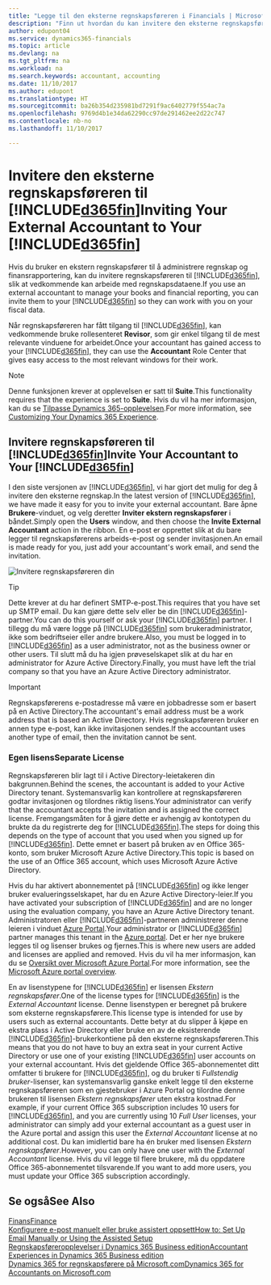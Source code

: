 ```yaml
---
title: "Legge til den eksterne regnskapsføreren i Financials | Microsoft-dokumentasjon"
description: "Finn ut hvordan du kan invitere den eksterne regnskapsføreren til Dynamics 365 Business edition."
author: edupont04
ms.service: dynamics365-financials
ms.topic: article
ms.devlang: na
ms.tgt_pltfrm: na
ms.workload: na
ms.search.keywords: accountant, accounting
ms.date: 11/10/2017
ms.author: edupont
ms.translationtype: HT
ms.sourcegitcommit: ba26b354d235981bd7291f9ac6402779f554ac7a
ms.openlocfilehash: 9769d4b1e34da62290cc97de291462ee2d22c747
ms.contentlocale: nb-no
ms.lasthandoff: 11/10/2017

---
```

# <a name="inviting-your-external-accountant-to-your-included365finincludesd365finmdmd"></a><span data-ttu-id="abf60-103">Invitere den eksterne regnskapsføreren til [!INCLUDE[d365fin](includes/d365fin_md.md)]</span><span class="sxs-lookup"><span data-stu-id="abf60-103">Inviting Your External Accountant to Your [!INCLUDE[d365fin](includes/d365fin_md.md)]</span></span>
<span data-ttu-id="abf60-104">Hvis du bruker en ekstern regnskapsfører til å administrere regnskap og finansrapportering, kan du invitere regnskapsføreren til [!INCLUDE[d365fin](includes/d365fin_md.md)], slik at vedkommende kan arbeide med regnskapsdataene.</span><span class="sxs-lookup"><span data-stu-id="abf60-104">If you use an external accountant to manage your books and financial reporting, you can invite them to your [!INCLUDE[d365fin](includes/d365fin_md.md)] so they can work with you on your fiscal data.</span></span>

<span data-ttu-id="abf60-105">Når regnskapsføreren har fått tilgang til [!INCLUDE[d365fin](includes/d365fin_md.md)], kan vedkommende bruke rollesenteret **Revisor**, som gir enkel tilgang til de mest relevante vinduene for arbeidet.</span><span class="sxs-lookup"><span data-stu-id="abf60-105">Once your accountant has gained access to your [!INCLUDE[d365fin](includes/d365fin_md.md)], they can use the **Accountant** Role Center that gives easy access to the most relevant windows for their work.</span></span>  

> [!NOTE]  
>  <span data-ttu-id="abf60-106">Denne funksjonen krever at opplevelsen er satt til **Suite**.</span><span class="sxs-lookup"><span data-stu-id="abf60-106">This functionality requires that the experience is set to **Suite**.</span></span> <span data-ttu-id="abf60-107">Hvis du vil ha mer informasjon, kan du se [Tilpasse Dynamics 365-opplevelsen](ui-experiences.md).</span><span class="sxs-lookup"><span data-stu-id="abf60-107">For more information, see [Customizing Your Dynamics 365 Experience](ui-experiences.md).</span></span>  

## <a name="invite-your-accountant-to-your-included365finincludesd365finmdmd"></a><span data-ttu-id="abf60-108">Invitere regnskapsføreren til [!INCLUDE[d365fin](includes/d365fin_md.md)]</span><span class="sxs-lookup"><span data-stu-id="abf60-108">Invite Your Accountant to Your [!INCLUDE[d365fin](includes/d365fin_md.md)]</span></span>
<span data-ttu-id="abf60-109">I den siste versjonen av [!INCLUDE[d365fin](includes/d365fin_md.md)], vi har gjort det mulig for deg å invitere den eksterne regnskap.</span><span class="sxs-lookup"><span data-stu-id="abf60-109">In the latest version of [!INCLUDE[d365fin](includes/d365fin_md.md)], we have made it easy for you to invite your external accountant.</span></span> <span data-ttu-id="abf60-110">Bare åpne **Brukere**-vinduet, og velg deretter **Inviter ekstern regnskapsfører** i båndet.</span><span class="sxs-lookup"><span data-stu-id="abf60-110">Simply open the **Users** window, and then choose the **Invite External Accountant** action in the ribbon.</span></span> <span data-ttu-id="abf60-111">En e-post er opprettet slik at du bare legger til regnskapsførerens arbeids-e-post og sender invitasjonen.</span><span class="sxs-lookup"><span data-stu-id="abf60-111">An email is made ready for you, just add your accountant's work email, and send the invitation.</span></span>  

![Invitere regnskapsføreren din](./media/finance-invite-accountant/invite-accountant.png)

> [!TIP]  
>  <span data-ttu-id="abf60-113">Dette krever at du har definert SMTP-e-post.</span><span class="sxs-lookup"><span data-stu-id="abf60-113">This requires that you have set up SMTP email.</span></span> <span data-ttu-id="abf60-114">Du kan gjøre dette selv eller be din [!INCLUDE[d365fin](includes/d365fin_md.md)]-partner.</span><span class="sxs-lookup"><span data-stu-id="abf60-114">You can do this yourself or ask your [!INCLUDE[d365fin](includes/d365fin_md.md)] partner.</span></span> <span data-ttu-id="abf60-115">I tillegg du må være logge på [!INCLUDE[d365fin](includes/d365fin_md.md)] som brukeradministrator, ikke som bedriftseier eller andre brukere.</span><span class="sxs-lookup"><span data-stu-id="abf60-115">Also, you must be logged in to [!INCLUDE[d365fin](includes/d365fin_md.md)] as a user administrator, not as the business owner or other users.</span></span> <span data-ttu-id="abf60-116">Til slutt må du ha igjen prøveselskapet slik at du har en administrator for Azure Active Directory.</span><span class="sxs-lookup"><span data-stu-id="abf60-116">Finally, you must have left the trial company so that you have an Azure Active Directory administrator.</span></span>  

> [!IMPORTANT]  
>  <span data-ttu-id="abf60-117">Regnskapsførerens e-postadresse må være en jobbadresse som er basert på en Active Directory.</span><span class="sxs-lookup"><span data-stu-id="abf60-117">The accountant's email address must be a work address that is based an Active Directory.</span></span> <span data-ttu-id="abf60-118">Hvis regnskapsføreren bruker en annen type e-post, kan ikke invitasjonen sendes.</span><span class="sxs-lookup"><span data-stu-id="abf60-118">If the accountant uses another type of email, then the invitation cannot be sent.</span></span>  

### <a name="separate-license"></a><span data-ttu-id="abf60-119">Egen lisens</span><span class="sxs-lookup"><span data-stu-id="abf60-119">Separate License</span></span>
<span data-ttu-id="abf60-120">Regnskapsføreren blir lagt til i Active Directory-leietakeren din bakgrunnen.</span><span class="sxs-lookup"><span data-stu-id="abf60-120">Behind the scenes, the accountant is added to your Active Directory tenant.</span></span> <span data-ttu-id="abf60-121">Systemansvarlig kan kontrollere at regnskapsføreren godtar invitasjonen og tilordnes riktig lisens.</span><span class="sxs-lookup"><span data-stu-id="abf60-121">Your administrator can verify that the accountant accepts the invitation and is assigned the correct license.</span></span> <span data-ttu-id="abf60-122">Fremgangsmåten for å gjøre dette er avhengig av kontotypen du brukte da du registrerte deg for [!INCLUDE[d365fin](includes/d365fin_md.md)].</span><span class="sxs-lookup"><span data-stu-id="abf60-122">The steps for doing this depends on the type of account that you used when you signed up for [!INCLUDE[d365fin](includes/d365fin_md.md)].</span></span> <span data-ttu-id="abf60-123">Dette emnet er basert på bruken av en Office 365-konto, som bruker Microsoft Azure Active Directory.</span><span class="sxs-lookup"><span data-stu-id="abf60-123">This topic is based on the use of an Office 365 account, which uses Microsoft Azure Active Directory.</span></span>  

<span data-ttu-id="abf60-124">Hvis du har aktivert abonnementet på [!INCLUDE[d365fin](includes/d365fin_md.md)] og ikke lenger bruker evalueringsselskapet, har du en Azure Active Directory-leier.</span><span class="sxs-lookup"><span data-stu-id="abf60-124">If you have activated your subscription of [!INCLUDE[d365fin](includes/d365fin_md.md)] and are no longer using the evaluation company, you have an Azure Active Directory tenant.</span></span> <span data-ttu-id="abf60-125">Administratoren eller [!INCLUDE[d365fin](includes/d365fin_md.md)]-partneren administrerer denne leieren i vinduet [Azure Portal](https://portal.azure.com).</span><span class="sxs-lookup"><span data-stu-id="abf60-125">Your administrator or [!INCLUDE[d365fin](includes/d365fin_md.md)] partner manages this tenant in the [Azure portal](https://portal.azure.com).</span></span> <span data-ttu-id="abf60-126">Det er her nye brukere legges til og lisenser brukes og fjernes.</span><span class="sxs-lookup"><span data-stu-id="abf60-126">This is where new users are added and licenses are applied and removed.</span></span> <span data-ttu-id="abf60-127">Hvis du vil ha mer informasjon, kan du se [Oversikt over Microsoft Azure Portal](https://docs.microsoft.com/en-us/azure/azure-portal-overview).</span><span class="sxs-lookup"><span data-stu-id="abf60-127">For more information, see the [Microsoft Azure portal overview](https://docs.microsoft.com/en-us/azure/azure-portal-overview).</span></span>  

<span data-ttu-id="abf60-128">En av lisenstypene for [!INCLUDE[d365fin](includes/d365fin_md.md)] er lisensen *Ekstern regnskapsfører*.</span><span class="sxs-lookup"><span data-stu-id="abf60-128">One of the license types for [!INCLUDE[d365fin](includes/d365fin_md.md)] is the *External Accountant* license.</span></span> <span data-ttu-id="abf60-129">Denne lisenstypen er beregnet på brukere som eksterne regnskapsførere.</span><span class="sxs-lookup"><span data-stu-id="abf60-129">This license type is intended for use by users such as external accountants.</span></span> <span data-ttu-id="abf60-130">Dette betyr at du slipper å kjøpe en ekstra plass i Active Directory eller bruke en av de eksisterende [!INCLUDE[d365fin](includes/d365fin_md.md)]-brukerkontiene på den eksterne regnskapsføreren.</span><span class="sxs-lookup"><span data-stu-id="abf60-130">This means that you do not have to buy an extra seat in your current Active Directory or use one of your existing [!INCLUDE[d365fin](includes/d365fin_md.md)] user accounts on your external accountant.</span></span> <span data-ttu-id="abf60-131">Hvis det gjeldende Office 365-abonnementet ditt omfatter ti brukere for [!INCLUDE[d365fin](includes/d365fin_md.md)], og du bruker ti *Fullstendig bruker*-lisenser, kan systemansvarlig ganske enkelt legge til den eksterne regnskapsføreren som en gjestebruker i Azure Portal og tilordne denne brukeren til lisensen *Ekstern regnskapsfører* uten ekstra kostnad.</span><span class="sxs-lookup"><span data-stu-id="abf60-131">For example, if your current Office 365 subscription includes 10 users for [!INCLUDE[d365fin](includes/d365fin_md.md)], and you are currently using 10 *Full User* licenses, your administrator can simply add your external accountant as a guest user in the Azure portal and assign this user the *External Accountant* license at no additional cost.</span></span> <span data-ttu-id="abf60-132">Du kan imidlertid bare ha én bruker med lisensen *Ekstern regnskapsfører*.</span><span class="sxs-lookup"><span data-stu-id="abf60-132">However, you can only have one user with the *External Accountant* license.</span></span> <span data-ttu-id="abf60-133">Hvis du vil legge til flere brukere, må du oppdatere Office 365-abonnementet tilsvarende.</span><span class="sxs-lookup"><span data-stu-id="abf60-133">If you want to add more users, you must update your Office 365 subscription accordingly.</span></span>  

## <a name="see-also"></a><span data-ttu-id="abf60-134">Se også</span><span class="sxs-lookup"><span data-stu-id="abf60-134">See Also</span></span>
[<span data-ttu-id="abf60-135">Finans</span><span class="sxs-lookup"><span data-stu-id="abf60-135">Finance</span></span>](finance.md)  
[<span data-ttu-id="abf60-136">Konfigurere e-post manuelt eller bruke assistert oppsett</span><span class="sxs-lookup"><span data-stu-id="abf60-136">How to: Set Up Email Manually or Using the Assisted Setup</span></span>](madeira-how-setup-email.md)  
[<span data-ttu-id="abf60-137">Regnskapsføreropplevelser i Dynamics 365 Business edition</span><span class="sxs-lookup"><span data-stu-id="abf60-137">Accountant Experiences in Dynamics 365 Business edition </span></span>](finance-accounting.md)  
[<span data-ttu-id="abf60-138">Dynamics 365 for regnskapsførere på Microsoft.com</span><span class="sxs-lookup"><span data-stu-id="abf60-138">Dynamics 365 for Accountants on Microsoft.com</span></span>](https://www.microsoft.com/en-us/dynamics365/financial-insights-for-accountants)  

